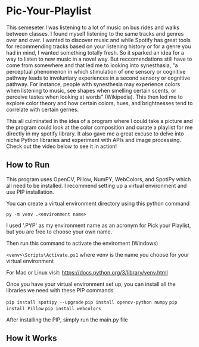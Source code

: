 # Pic-Your-Playlist
This semeseter I was listening to a lot of music on bus rides and walks between classes. I found myself listening to the same tracks and genres over and over. I wanted to discover music and while Spotify has great tools for recommending tracks based on your listening history or for a genre you had in mind, I wanted something totally fresh. So it sparked an idea for a way to listen to new music in a novel way. But reccomendations still have to come from somewhere and that led me to looking into synesthasia, "a perceptual phenomenon in which stimulation of one sensory or cognitive pathway leads to involuntary experiences in a second sensory or cognitive pathway. For instance, people with synesthesia may experience colors when listening to music, see shapes when smelling certain scents, or perceive tastes when looking at words" (Wikipedia). This then led me to explore color theory and how certain colors, hues, and brightnesses tend to correlate with certain gernes. 

This all culminated in the idea of a program where I could take a picture and the program could look at the color composition and curate a playlist for me directly in my spotify library. It also gave me a great excuse to delve into niche Python libraries and experiment with APIs and image processing. Check out the video below to see it in action!


## How to Run

This program uses OpenCV, Pillow, NumPY, WebColors, and SpotiPy which all need to be installed. I recommend setting up a virtual environment and use PIP installation.

You can create a virtual environment directory using this python command 

`py -m venv .<environment name>`

I used '.PYP' as my environment name as an acronym for Pick your Playlist, but you are free to choose your own name.

Then run this command to activate the enviroment (Windows)

`<venv>\Scripts\Activate.ps1` where venv is the name you choose for your virtual environment

For Mac or Linux visit: https://docs.python.org/3/library/venv.html

Once you have your virtual environment set up, you can install all the libraries we need with these PIP commands

`pip install spotipy --upgrade`
`pip install opencv-python numpy`
`pip install Pillow`
`pip install webcolors`

After installing the PIP, simply run the main.py file

## How it Works
